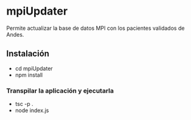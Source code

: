 # mpiUpdater
Permite actualizar la base de datos MPI con los pacientes validados de Andes.

## Instalación
* cd mpiUpdater
* npm install

### Transpilar la aplicación y ejecutarla
* tsc -p .
* node index.js



